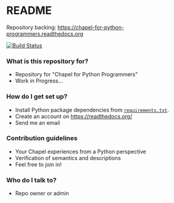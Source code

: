 # README #

Repository backing: https://chapel-for-python-programmers.readthedocs.org

[![Build Status](https://travis-ci.org/safl/chplforpyp-docs.svg)](https://travis-ci.org/safl/chplforpyp-docs)

### What is this repository for? ###

* Repository for "Chapel for Python Programmers"
* Work in Progress...

### How do I get set up? ###

* Install Python package dependencies from
  [`requirements.txt`](requirements.txt).
* Create an account on https://readthedocs.org/
* Send me an email

### Contribution guidelines ###

* Your Chapel experiences from a Python perspective
* Verification of semantics and descriptions
* Feel free to join in!

### Who do I talk to? ###

* Repo owner or admin
